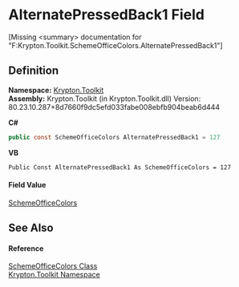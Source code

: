 # AlternatePressedBack1 Field


\[Missing &lt;summary&gt; documentation for "F:Krypton.Toolkit.SchemeOfficeColors.AlternatePressedBack1"\]



## Definition
**Namespace:** <a href="79d2eac2-21f4-54ff-7552-b20c33c30600.md">Krypton.Toolkit</a>  
**Assembly:** Krypton.Toolkit (in Krypton.Toolkit.dll) Version: 80.23.10.287+8d7660f9dc5efd033fabe008ebfb904beab6d444

**C#**
``` C#
public const SchemeOfficeColors AlternatePressedBack1 = 127
```
**VB**
``` VB
Public Const AlternatePressedBack1 As SchemeOfficeColors = 127
```



#### Field Value
<a href="32a99d74-1e15-6398-fd28-3dc1276d9495.md">SchemeOfficeColors</a>

## See Also


#### Reference
<a href="32a99d74-1e15-6398-fd28-3dc1276d9495.md">SchemeOfficeColors Class</a>  
<a href="79d2eac2-21f4-54ff-7552-b20c33c30600.md">Krypton.Toolkit Namespace</a>  
